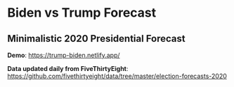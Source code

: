 # Biden vs Trump Forecast

## Minimalistic 2020 Presidential Forecast

**Demo**: https://trump-biden.netlify.app/

**Data updated daily from FiveThirtyEight**: https://github.com/fivethirtyeight/data/tree/master/election-forecasts-2020
